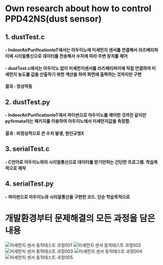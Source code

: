 # Own research about how to control PPD42NS(dust sensor)
##   1. dustTest.c
####    - IndoorAirPurificationIoT에서는 아두이노에 미세먼지 센서를 연결해서 라즈베리파이에 시리얼통신으로 데이터를 전송해서 수치에 따라 주변 장치를 제어
####    - dustTest.c에서는 아두이노 없이 미세먼지센서를 라즈베리파이에 직접 연결하여 미세먼지 농도를 값을 산출하기 위한 계산을 하여 화면에 출력하는 것까지만 구현
#### 결과 : 정상작동
##
##   2. dustTest.py
####    - IndoorAirPurificationIoT에서 파이썬으로 아두이노를 제어한 것까진 같지만 pyfirmata라는 패키지를 이용하여 아두이노에서 미세먼지값을 측정함.
#### 결과 : 비정상적으로 큰 수치 발생, 원인규명X
##
##   3. serialTest.c
####    - C언어로 아두이노와의 시리얼통신으로 데이터를 받기만하는 간단한 프로그램. 학습목적으로 제작
##
##   4. serialTest.py
####    - 파이썬으로 아두이노와 시리얼통신을 구현한 코드. 단순 학습목적으로 
# 개발환경부터 문제해결의 모든 과정을 담은 내용
![미세먼지 센서 동작테스트 과정001](https://user-images.githubusercontent.com/50034678/74461645-36efb800-4ed2-11ea-9a7f-969b4c343987.jpg)
![미세먼지 센서 동작테스트 과정002](https://user-images.githubusercontent.com/50034678/74461646-3820e500-4ed2-11ea-9681-6e0c972cb77a.jpg)
![미세먼지 센서 동작테스트 과정003](https://user-images.githubusercontent.com/50034678/74461647-3820e500-4ed2-11ea-9885-ca579c7cd5d5.jpg)
![미세먼지 센서 동작테스트 과정004](https://user-images.githubusercontent.com/50034678/74461648-38b97b80-4ed2-11ea-9531-97b1f74b34f7.jpg)
![미세먼지 센서 동작테스트 과정005](https://user-images.githubusercontent.com/50034678/74461650-38b97b80-4ed2-11ea-8ccb-417f4a087e6c.jpg)
